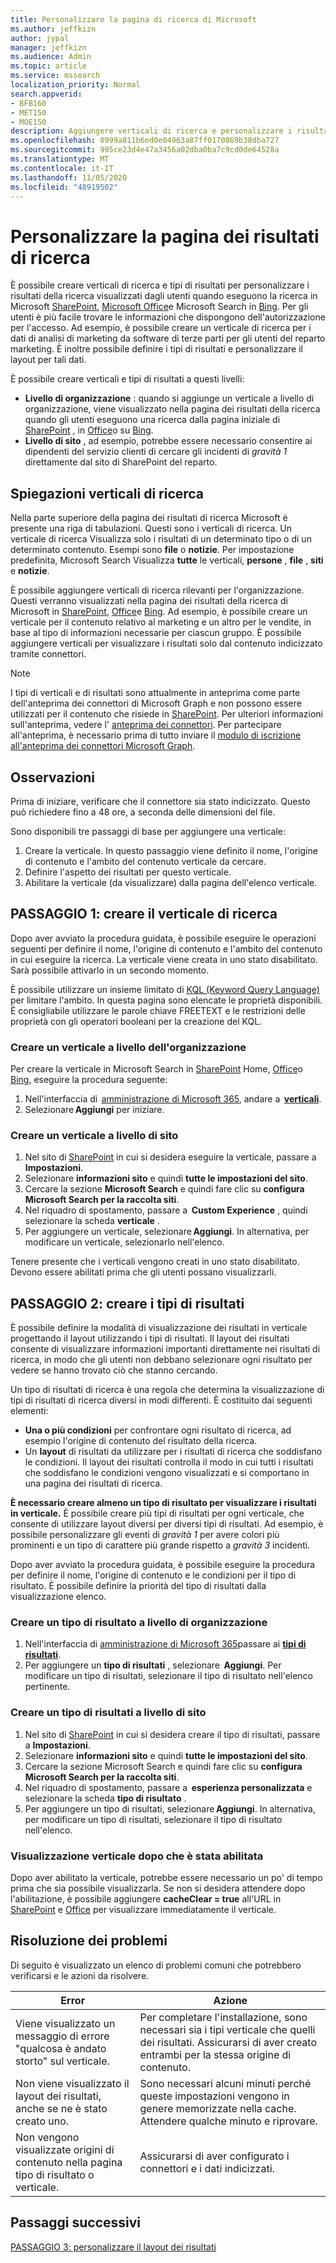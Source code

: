 ```yaml
---
title: Personalizzare la pagina di ricerca di Microsoft
ms.author: jeffkizn
author: jypal
manager: jeffkizn
ms.audience: Admin
ms.topic: article
ms.service: mssearch
localization_priority: Normal
search.appverid:
- BFB160
- MET150
- MOE150
description: Aggiungere verticali di ricerca e personalizzare i risultati di ricerca
ms.openlocfilehash: 8999a811b6ed0e04963a87ff0170869b38dba727
ms.sourcegitcommit: 995ce23d4e47a3456a02dba0ba7c9cd0de64528a
ms.translationtype: MT
ms.contentlocale: it-IT
ms.lasthandoff: 11/05/2020
ms.locfileid: "48919502"
---
```

# <a name="customize-the-search-results-page"></a>Personalizzare la pagina dei risultati di ricerca

È possibile creare verticali di ricerca e tipi di risultati per personalizzare i risultati della ricerca visualizzati dagli utenti quando eseguono la ricerca in Microsoft [SharePoint](https://sharepoint.com/), [Microsoft Office](https://office.com)e Microsoft Search in [Bing](https://bing.com). Per gli utenti è più facile trovare le informazioni che dispongono dell'autorizzazione per l'accesso. Ad esempio, è possibile creare un verticale di ricerca per i dati di analisi di marketing da software di terze parti per gli utenti del reparto marketing. È inoltre possibile definire i tipi di risultati e personalizzare il layout per tali dati.  

È possibile creare verticali e tipi di risultati a questi livelli:

- **Livello di organizzazione** : quando si aggiunge un verticale a livello di organizzazione, viene visualizzato nella pagina dei risultati della ricerca quando gli utenti eseguono una ricerca dalla pagina iniziale di [SharePoint](https://sharepoint.com/) , in [Office](https://office.com)o su [Bing](https://bing.com).
- **Livello di sito** , ad esempio, potrebbe essere necessario consentire ai dipendenti del servizio clienti di cercare gli incidenti di *gravità 1* direttamente dal sito di SharePoint del reparto.

## <a name="search-verticals-explained"></a>Spiegazioni verticali di ricerca

Nella parte superiore della pagina dei risultati di ricerca Microsoft è presente una riga di tabulazioni. Questi sono i verticali di ricerca. Un verticale di ricerca Visualizza solo i risultati di un determinato tipo o di un determinato contenuto. Esempi sono **file** o **notizie**. Per impostazione predefinita, Microsoft Search Visualizza **tutte** le verticali, **persone** , **file** , **siti** e **notizie**.  

È possibile aggiungere verticali di ricerca rilevanti per l'organizzazione. Questi verranno visualizzati nella pagina dei risultati della ricerca di Microsoft in [SharePoint](https://sharepoint.com/), [Office](https://Office.com)e [Bing](https://bing.com). Ad esempio, è possibile creare un verticale per il contenuto relativo al marketing e un altro per le vendite, in base al tipo di informazioni necessarie per ciascun gruppo. È possibile aggiungere verticali per visualizzare i risultati solo dal contenuto indicizzato tramite connettori.  

>[!NOTE]
> I tipi di verticali e di risultati sono attualmente in anteprima come parte dell'anteprima dei connettori di Microsoft Graph e non possono essere utilizzati per il contenuto che risiede in [SharePoint](https://sharepoint.com/). Per ulteriori informazioni sull'anteprima, vedere l' [anteprima dei connettori](connectors-preview.md). Per partecipare all'anteprima, è necessario prima di tutto inviare il [modulo di iscrizione all'anteprima dei connettori Microsoft Graph](https://forms.office.com/Pages/ResponsePage.aspx?id=v4j5cvGGr0GRqy180BHbRxWYgu82J_RFnMMATAS6_chUNVYwNU1CMDNZUDBSSDZKWVo2RDJDRjRLQi4u).

## <a name="things-to-consider"></a>Osservazioni

Prima di iniziare, verificare che il connettore sia stato indicizzato. Questo può richiedere fino a 48 ore, a seconda delle dimensioni del file.

Sono disponibili tre passaggi di base per aggiungere una verticale:

1. Creare la verticale. In questo passaggio viene definito il nome, l'origine di contenuto e l'ambito del contenuto verticale da cercare.
2. Definire l'aspetto dei risultati per questo verticale.  
3. Abilitare la verticale (da visualizzare) dalla pagina dell'elenco verticale.

## <a name="step-1-create-the-search-vertical"></a>PASSAGGIO 1: creare il verticale di ricerca

Dopo aver avviato la procedura guidata, è possibile eseguire le operazioni seguenti per definire il nome, l'origine di contenuto e l'ambito del contenuto in cui eseguire la ricerca. La verticale viene creata in uno stato disabilitato. Sarà possibile attivarlo in un secondo momento.

È possibile utilizzare un insieme limitato di [KQL (Keyword Query Language)](https://docs.microsoft.com/sharepoint/dev/general-development/keyword-query-language-kql-syntax-reference) per limitare l'ambito. In questa pagina sono elencate le proprietà disponibili. È consigliabile utilizzare le parole chiave FREETEXT e le restrizioni delle proprietà con gli operatori booleani per la creazione del KQL.

### <a name="create-a-vertical-at-the-organization-level"></a>Creare un verticale a livello dell'organizzazione

Per creare la verticale in Microsoft Search in [SharePoint](https://sharepoint.com/) Home, [Office](https://office.com)o [Bing](https://bing.com), eseguire la procedura seguente:

1. Nell'interfaccia di  [amministrazione di Microsoft 365](https://admin.microsoft.com), andare a  [**verticali**](https://admin.microsoft.com/Adminportal/Home#/MicrosoftSearch/verticals).
1. Selezionare **Aggiungi** per iniziare.  

### <a name="create-a-vertical-at-the-site-level"></a>Creare un verticale a livello di sito

1. Nel sito di [SharePoint](https://sharepoint.com/) in cui si desidera eseguire la verticale, passare a **Impostazioni**.
1. Selezionare **informazioni sito** e quindi **tutte le impostazioni del sito**.
1. Cercare la sezione **Microsoft Search** e quindi fare clic su **configura Microsoft Search per la raccolta siti**.
1. Nel riquadro di spostamento, passare a  **Custom Experience** , quindi selezionare la scheda **verticale** .
1. Per aggiungere un verticale, selezionare **Aggiungi**.
  In alternativa, per modificare un verticale, selezionarlo nell'elenco.

Tenere presente che i verticali vengono creati in uno stato disabilitato. Devono essere abilitati prima che gli utenti possano visualizzarli.

## <a name="step-2-create-the-result-types"></a>PASSAGGIO 2: creare i tipi di risultati

È possibile definire la modalità di visualizzazione dei risultati in verticale progettando il layout utilizzando i tipi di risultati. Il layout dei risultati consente di visualizzare informazioni importanti direttamente nei risultati di ricerca, in modo che gli utenti non debbano selezionare ogni risultato per vedere se hanno trovato ciò che stanno cercando.

Un tipo di risultati di ricerca è una regola che determina la visualizzazione di tipi di risultati di ricerca diversi in modi differenti. È costituito dai seguenti elementi:

- **Una o più condizioni** per confrontare ogni risultato di ricerca, ad esempio l'origine di contenuto del risultato della ricerca.  
- Un **layout** di risultati da utilizzare per i risultati di ricerca che soddisfano le condizioni. Il layout dei risultati controlla il modo in cui tutti i risultati che soddisfano le condizioni vengono visualizzati e si comportano in una pagina dei risultati di ricerca.

**È necessario creare almeno un tipo di risultato per visualizzare i risultati in verticale.** È possibile creare più tipi di risultati per ogni verticale, che consente di utilizzare layout diversi per diversi tipi di risultati. Ad esempio, è possibile personalizzare gli eventi di *gravità 1* per avere colori più prominenti e un tipo di carattere più grande rispetto a *gravità 3* incidenti.

Dopo aver avviato la procedura guidata, è possibile eseguire la procedura per definire il nome, l'origine di contenuto e le condizioni per il tipo di risultato. È possibile definire la priorità del tipo di risultati dalla visualizzazione elenco.
  
### <a name="create-a-result-type-at-the-organization-level"></a>Creare un tipo di risultato a livello di organizzazione

1. Nell'interfaccia di [amministrazione di Microsoft 365](https://admin.microsoft.com)passare ai [**tipi di risultati**](https://admin.microsoft.com/Adminportal/Home#/MicrosoftSearch/resulttypes).
1. Per aggiungere un **tipo di risultati** , selezionare  **Aggiungi**. Per modificare un tipo di risultati, selezionare il tipo di risultato nell'elenco pertinente.

### <a name="create-a-results-type-at-the-site-level"></a>Creare un tipo di risultati a livello di sito

1. Nel sito di [SharePoint](https://sharepoint.com/) in cui si desidera creare il tipo di risultati, passare a **Impostazioni**.
1. Selezionare **informazioni sito** e quindi **tutte le impostazioni del sito**.
1. Cercare la sezione Microsoft Search e quindi fare clic su **configura Microsoft Search per la raccolta siti**.
1. Nel riquadro di spostamento, passare a  **esperienza personalizzata** e selezionare la scheda **tipo di risultato** .
1. Per aggiungere un tipo di risultati, selezionare **Aggiungi**.  In alternativa, per modificare un tipo di risultati, selezionare il tipo di risultato nell'elenco.

### <a name="view-the-vertical-after-its-enabled"></a>Visualizzazione verticale dopo che è stata abilitata

Dopo aver abilitato la verticale, potrebbe essere necessario un po' di tempo prima che sia possibile visualizzarla. Se non si desidera attendere dopo l'abilitazione, è possibile aggiungere **cacheClear = true** all'URL in [SharePoint](https://sharepoint.com/) e [Office](https://office.com) per visualizzare immediatamente il verticale.

## <a name="troubleshooting"></a>Risoluzione dei problemi

Di seguito è visualizzato un elenco di problemi comuni che potrebbero verificarsi e le azioni da risolvere.

|Error  |Azione  |
|---------|---------|
| Viene visualizzato un messaggio di errore "qualcosa è andato storto" sul verticale. | Per completare l'installazione, sono necessari sia i tipi verticale che quelli dei risultati. Assicurarsi di aver creato entrambi per la stessa origine di contenuto. |
| Non viene visualizzato il layout dei risultati, anche se ne è stato creato uno. | Sono necessari alcuni minuti perché queste impostazioni vengono in genere memorizzate nella cache. Attendere qualche minuto e riprovare.        |
| Non vengono visualizzate origini di contenuto nella pagina tipo di risultato o verticale. | Assicurarsi di aver configurato i connettori e i dati indicizzati.   |

## <a name="next-steps"></a>Passaggi successivi

[PASSAGGIO 3: personalizzare il layout dei risultati](customize-results-layout.md)
